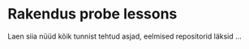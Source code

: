 # Rakendus probe lessons
 Laen siia nüüd kõik tunnist tehtud asjad, eelmised repositorid läksid ...
